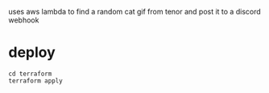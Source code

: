 uses aws lambda to find a random cat gif from tenor and post it to a discord webhook

# deploy
```
cd terraform
terraform apply
```